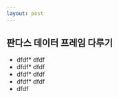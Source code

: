 ```yaml
---
layout: post
---
```



## 판다스 데이터 프레임 다루기

* dfdf* dfdf </br>
* dfdf* dfdf </br>
* dfdf* dfdf </br>
* dfdf* dfdf </br>
* dfdf
